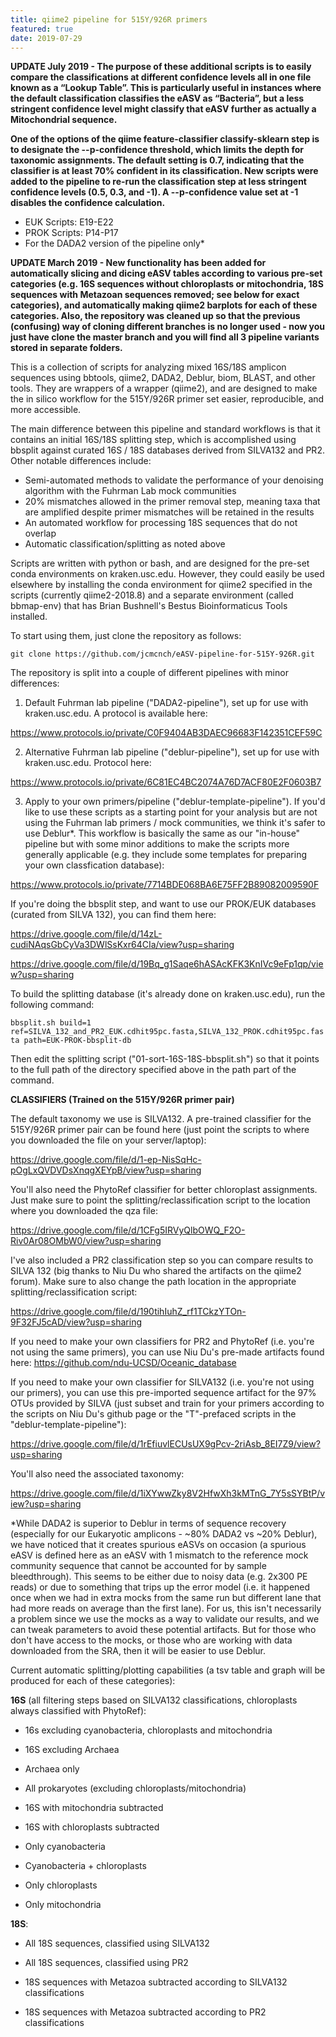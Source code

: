 ```yaml
---
title: qiime2 pipeline for 515Y/926R primers
featured: true
date: 2019-07-29
---
```


**UPDATE July 2019 - The purpose of these additional scripts is to easily compare the classifications at different confidence levels all in one file known as a “Lookup Table”. This is particularly useful in instances where the default classification classifies the eASV as “Bacteria”, but a less stringent confidence level might classify that eASV further as actually a Mitochondrial sequence.**

**One of the options of the qiime feature-classifier classify-sklearn step is to designate the --p-confidence threshold, which limits the depth for taxonomic assignments. The default setting is 0.7, indicating that the classifier is at least 70% confident in its classification. New scripts were added to the pipeline to re-run the classification step at less stringent confidence levels (0.5, 0.3, and -1). A --p-confidence value set at -1 disables the confidence calculation.**

* EUK Scripts: E19-E22
* PROK Scripts: P14-P17
* For the DADA2 version of the pipeline only*

**UPDATE March 2019 - New functionality has been added for automatically slicing and dicing eASV tables according to various pre-set categories (e.g. 16S sequences without chloroplasts or mitochondria, 18S sequences with Metazoan sequences removed; see below for exact categories), and automatically making qiime2 barplots for each of these categories. Also, the repository was cleaned up so that the previous (confusing) way of cloning different branches is no longer used - now you just have clone the master branch and you will find all 3 pipeline variants stored in separate folders.**

This is a collection of scripts for analyzing mixed 16S/18S amplicon sequences using bbtools, qiime2, DADA2, Deblur, biom, BLAST, and other tools. They are wrappers of a wrapper (qiime2), and are designed to make the in silico workflow for the 515Y/926R primer set easier, reproducible, and more accessible.

The main difference between this pipeline and standard workflows is that it contains an initial 16S/18S splitting step, which is accomplished using bbsplit against curated 16S / 18S databases derived from SILVA132 and PR2. Other notable differences include:

* Semi-automated methods to validate the performance of your denoising algorithm with the Fuhrman Lab mock communities
* 20% mismatches allowed in the primer removal step, meaning taxa that are amplified despite primer mismatches will be retained in the results
* An automated workflow for processing 18S sequences that do not overlap
* Automatic classification/splitting as noted above

Scripts are written with python or bash, and are designed for the pre-set conda environments on kraken.usc.edu. However, they could easily be used elsewhere by installing the conda environment for qiime2 specified in the scripts (currently qiime2-2018.8) and a separate environment (called bbmap-env) that has Brian Bushnell's Bestus Bioinformaticus Tools installed.

To start using them, just clone the repository as follows:

`git clone https://github.com/jcmcnch/eASV-pipeline-for-515Y-926R.git`

The repository is split into a couple of different pipelines with minor differences:

1. Default Fuhrman lab pipeline ("DADA2-pipeline"), set up for use with kraken.usc.edu. A protocol is available here:

https://www.protocols.io/private/C0F9404AB3DAEC96683F142351CEF59C

2. Alternative Fuhrman lab pipeline ("deblur-pipeline"), set up for use with kraken.usc.edu. Protocol here:

https://www.protocols.io/private/6C81EC4BC2074A76D7ACF80E2F0603B7

3. Apply to your own primers/pipeline ("deblur-template-pipeline"). If you'd like to use these scripts as a starting point for your analysis but are not using the Fuhrman lab primers / mock communities, we think it's safer to use Deblur*. This workflow is basically the same as our "in-house" pipeline but with some minor additions to make the scripts more generally applicable (e.g. they include some templates for preparing your own classfication database):

https://www.protocols.io/private/7714BDE068BA6E75FF2B89082009590F

If you're doing the bbsplit step, and want to use our PROK/EUK databases (curated from SILVA 132), you can find them here:

https://drive.google.com/file/d/14zL-cudiNAqsGbCyVa3DWlSsKxr64CIa/view?usp=sharing

https://drive.google.com/file/d/19Bq_g1Saqe6hASAcKFK3KnIVc9eFp1qp/view?usp=sharing

To build the splitting database (it's already done on kraken.usc.edu), run the following command:

`bbsplit.sh build=1 ref=SILVA_132_and_PR2_EUK.cdhit95pc.fasta,SILVA_132_PROK.cdhit95pc.fasta path=EUK-PROK-bbsplit-db`

Then edit the splitting script ("01-sort-16S-18S-bbsplit.sh") so that it points to the full path of the directory specified above in the path part of the command.

**CLASSIFIERS (Trained on the 515Y/926R primer pair)**

The default taxonomy we use is SILVA132. A pre-trained classifier for the 515Y/926R primer pair can be found here (just point the scripts to where you downloaded the file on your server/laptop):

https://drive.google.com/file/d/1-ep-NisSqHc-pOgLxQVDVDsXnqgXEYpB/view?usp=sharing

You'll also need the PhytoRef classifier for better chloroplast assignments. Just make sure to point the splitting/reclassification script to the location where you downloaded the qza file:

https://drive.google.com/file/d/1CFg5IRVyQlbOWQ_F2O-Riv0Ar08OMbW0/view?usp=sharing

I've also included a PR2 classification step so you can compare results to SILVA 132 (big thanks to Niu Du who shared the artifacts on the qiime2 forum). Make sure to also change the path location in the appropriate splitting/reclassification script:

https://drive.google.com/file/d/190tihIuhZ_rf1TCkzYTOn-9F32FJ5cAD/view?usp=sharing

If you need to make your own classifiers for PR2 and PhytoRef (i.e. you're not using the same primers), you can use Niu Du's pre-made artifacts found here: https://github.com/ndu-UCSD/Oceanic_database

If you need to make your own classifier for SILVA132 (i.e. you're not using our primers), you can use this pre-imported sequence artifact for the 97% OTUs provided by SILVA (just subset and train for your primers according to the scripts on Niu Du's github page or the "T"-prefaced scripts in the "deblur-template-pipeline"):

https://drive.google.com/file/d/1rEfiuvlECUsUX9gPcv-2riAsb_8EI7Z9/view?usp=sharing

You'll also need the associated taxonomy:

https://drive.google.com/file/d/1iXYwwZky8V2HfwXh3kMTnG_7Y5sSYBtP/view?usp=sharing

*While DADA2 is superior to Deblur in terms of sequence recovery (especially for our Eukaryotic amplicons - ~80% DADA2 vs ~20% Deblur), we have noticed that it creates spurious eASVs on occasion (a spurious eASV is defined here as an eASV with 1 mismatch to the reference mock community sequence that cannot be accounted for by sample bleedthrough). This seems to be either due to noisy data (e.g. 2x300 PE reads) or due to something that trips up the error model (i.e. it happened once when we had in extra mocks from the same run but different lane that had more reads on average than the first lane). For us, this isn't necessarily a problem since we use the mocks as a way to validate our results, and we can tweak parameters to avoid these potential artifacts. But for those who don't have access to the mocks, or those who are working with data downloaded from the SRA, then it will be easier to use Deblur.

Current automatic splitting/plotting capabilities (a tsv table and graph will be produced for each of these categories):

**16S** (all filtering steps based on SILVA132 classifications, chloroplasts always classified with PhytoRef):

* 16s excluding cyanobacteria, chloroplasts and mitochondria

* 16S excluding Archaea

* Archaea only

* All prokaryotes (excluding chloroplasts/mitochondria)

* 16S with mitochondria subtracted

* 16S with chloroplasts subtracted

* Only cyanobacteria

* Cyanobacteria + chloroplasts

* Only chloroplasts

* Only mitochondria

**18S**:

* All 18S sequences, classified using SILVA132

* All 18S sequences, classified using PR2

* 18S sequences with Metazoa subtracted according to SILVA132 classifications

* 18S sequences with Metazoa subtracted according to PR2 classifications
